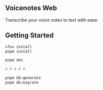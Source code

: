 ## Voicenotes Web

Transcribe your voice notes to text with ease.

## Getting Started

```bash
vfox install
pnpm install

pnpm dev

# # # # #

pnpm db:generate
pnpm db:migrate
```

